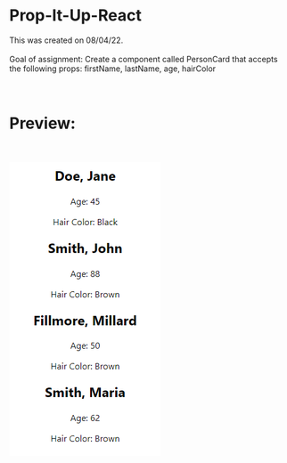 # Prop-It-Up-React
This was created on 08/04/22.
<br><br>
Goal of assignment:
Create a component called PersonCard that accepts the following props: 
firstName, lastName, age, hairColor
<br><br>
<br><h1>Preview:</h1>
<br><br>
<img src="https://github.com/Taylor-Klar/Prop-It-Up-React/blob/main/Prop%20It%20Up.png">
